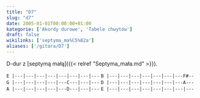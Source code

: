 ```yaml
---
title: "D7"
slug: "d7"
date: 2005-01-01T00:00:00+01:00
kategorie: ['Akordy durowe', 'Tabele chwytów']
draft: false
wikilinks: ['septyma_ma%C5%82a']
aliases: ['/gitara/D7']
---
```

D-dur z [septymą małą]({{< relref "Septyma_mała.md" >}}).

`E |---|---|---|---|---|---|---|---`
`B |---|---|---|---|---|---|---F#--`
`G |---|---|---|---|---C---|---|---`
`D |---|---|---|---|---|---|---A---`
`A |---|---|---|---|---D---|---|---`
`E |---|---|---|---|---|---|---|---`


